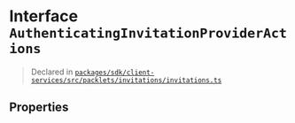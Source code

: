 # Interface `AuthenticatingInvitationProviderActions`
> Declared in [`packages/sdk/client-services/src/packlets/invitations/invitations.ts`]()


## Properties
